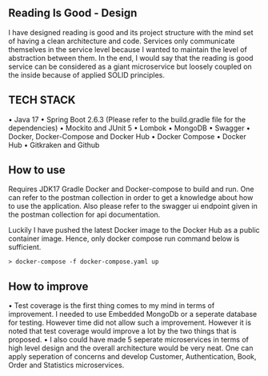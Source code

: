 ## Reading Is Good - Design
I have designed reading is good and its project structure with the mind set of having a clean architecture and code.
Services only communicate themselves in the service level because I wanted to maintain the level of abstraction between them.
In the end, I would say that the reading is good service can be considered as a giant microservice but loosely coupled on the inside because of applied SOLID principles.


## TECH STACK
• Java 17
• Spring Boot 2.6.3 (Please refer to the build.gradle file for the dependencies)
• Mockito and JUnit 5
• Lombok
• MongoDB
• Swagger
• Docker, Docker-Compose and Docker Hub
• Docker Compose
• Docker Hub
• Gitkraken and Github

## How to use
Requires JDK17 Gradle Docker and Docker-compose to build and run. One can refer to the postman collection in order to get a knowledge about how to use the application. Also please refer to the swagger ui endpoint given in the postman collection for api documentation.

Luckily I have pushed the latest Docker image to the Docker Hub as a public container image. Hence, only docker compose run command below is sufficient.

    > docker-compose -f docker-compose.yaml up

## How to improve
• Test coverage is the first thing comes to my mind in terms of improvement. I needed to use Embedded MongoDb or a seperate database for testing. However time did not allow such a improvement. However it is noted that test coverage would improve a lot by the two things that is proposed.
• I also could have made 5 seperate microservices in terms of high level design and the overall architecture would be very neat. One can apply seperation of concerns and develop Customer, Authentication, Book, Order and Statistics microservices.
